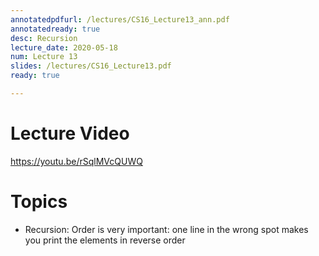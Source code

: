 ```yaml
---
annotatedpdfurl: /lectures/CS16_Lecture13_ann.pdf
annotatedready: true
desc: Recursion
lecture_date: 2020-05-18
num: Lecture 13
slides: /lectures/CS16_Lecture13.pdf
ready: true

---
```


# Lecture Video

<https://youtu.be/rSqlMVcQUWQ>


# Topics

* Recursion: Order is very important: one line in the wrong spot makes you print the elements in reverse order
